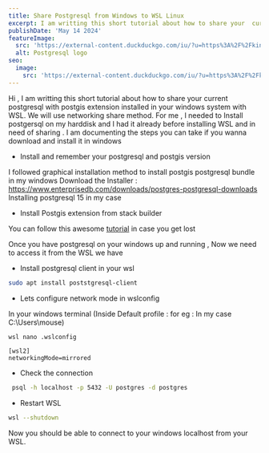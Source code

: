 ```yaml
---
title: Share Postgresql from Windows to WSL Linux 
excerpt: I am writting this short tutorial about how to share your  current postgresql with postgis extension installed in your windows system with WSL. We will use networking share method.  For me , I needed to Install postgersql on my harddisk and I had it already before installing WSL and in need of sharing . I am documenting the steps you can take if you wanna download and install it in windows
publishDate: 'May 14 2024'
featureImage:
  src: 'https://external-content.duckduckgo.com/iu/?u=https%3A%2F%2Fkinsta.com%2Fwp-content%2Fuploads%2F2022%2F02%2Fpostgres-logo.png&f=1&nofb=1&ipt=9d3d26d4dc21bc1a9c03ea786a13c5e38172fc73e76782d64da409e2d31f4e35&ipo=images'
  alt: Postgresql logo
seo:
  image:
    src: 'https://external-content.duckduckgo.com/iu/?u=https%3A%2F%2Fkinsta.com%2Fwp-content%2Fuploads%2F2022%2F02%2Fpostgres-logo.png&f=1&nofb=1&ipt=9d3d26d4dc21bc1a9c03ea786a13c5e38172fc73e76782d64da409e2d31f4e35&ipo=images'
---
```

Hi , I am writting this short tutorial about how to share your  current postgresql with postgis extension installed in your windows system with WSL. We will use networking share method. 
For me , I needed to Install postgersql on my harddisk and I had it already before installing WSL and in need of sharing . I am documenting the steps you can take if you wanna download and install it in windows

- Install and remember your postgresql and postgis version

I followed graphical installation method to install postgis postgresql bundle in my windows 
Download the Installer : 
https://www.enterprisedb.com/downloads/postgres-postgresql-downloads 
Installing postgresql 15 in my case 

- Install Postgis extension from stack builder 

You can follow this awesome [tutorial](https://www.bostongis.com/PrinterFriendly.aspx?content_name=postgis_tut01) in case you get lost

Once you have postgresql on your windows up and running , Now we need to access it from the WSL we have 

- Install postgresql client in your wsl 

```bash
sudo apt install poststgresql-client
```

- Lets configure network mode in wslconfig 

In your windows terminal (Inside Default profile : for eg : In my case C:\Users\mouse\)
```bash
wsl nano .wslconfig
```

```
[wsl2]
networkingMode=mirrored
```

- Check the connection 

```bash
 psql -h localhost -p 5432 -U postgres -d postgres
```

- Restart WSL
```bash
wsl --shutdown
```

Now you should be able to connect to  your windows localhost from your WSL.

